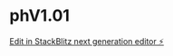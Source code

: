 # phV1.01

[Edit in StackBlitz next generation editor ⚡️](https://stackblitz.com/~/github.com/KaiserAccount/phV1.01)